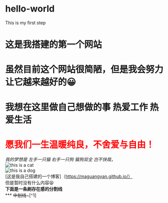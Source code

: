 # hello-world
This is my first step
# 这是我搭建的第一个网站
# 虽然目前这个网站很简陋，但是我会努力让它越来越好的😀
# 我想在这里做自己想做的事 热爱工作 热爱生活 
# <label style="color:red">愿我们一生温暖纯良，不舍爱与自由！</label>
*我的梦想是  左手一只猫 右手一只狗 猫狗双全 岂不快哉*，<br>
    ![this is a cat](https://timgsa.baidu.com/timg?image&quality=80&size=b9999_10000&sec=1570696981797&di=7d406c97cb0bcd3fa5e7d5ca1db40e52&imgtype=0&src=http%3A%2F%2Fimg.smzy.com%2Fimges%2F2017%2F0815%2F20170815020306680.jpg)<br>
    ![this is a dog](https://timgsa.baidu.com/timg?image&quality=80&size=b9999_10000&sec=1570711580898&di=712c1b73ce5a425e39c95e08f04868d5&imgtype=0&src=http%3A%2F%2Fimg3.duitang.com%2Fuploads%2Fitem%2F201602%2F06%2F20160206222832_rWZuQ.thumb.700_0.jpeg)<br>
    [这是我自己搭建的一个博客]（https://maguangyan.github.io/）<br>
    但是暂时没有什么内容😫<br>
    **下面是一条刷存在感的分割线**<br>
    ***
    ~~中划线~~~[^1]
    
    
    
